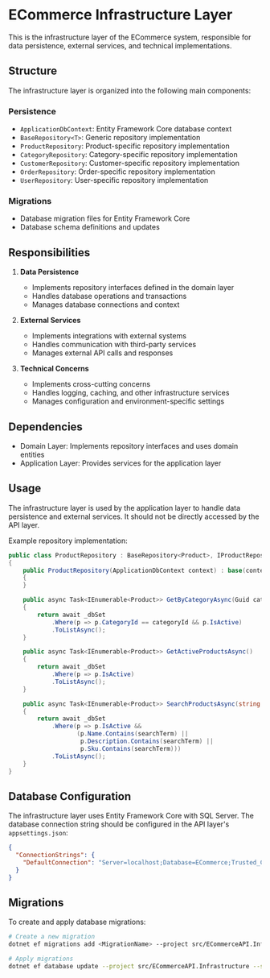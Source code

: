 # ECommerce Infrastructure Layer

This is the infrastructure layer of the ECommerce system, responsible for data persistence, external services, and technical implementations.

## Structure

The infrastructure layer is organized into the following main components:

### Persistence
- `ApplicationDbContext`: Entity Framework Core database context
- `BaseRepository<T>`: Generic repository implementation
- `ProductRepository`: Product-specific repository implementation
- `CategoryRepository`: Category-specific repository implementation
- `CustomerRepository`: Customer-specific repository implementation
- `OrderRepository`: Order-specific repository implementation
- `UserRepository`: User-specific repository implementation

### Migrations
- Database migration files for Entity Framework Core
- Database schema definitions and updates

## Responsibilities

1. **Data Persistence**
   - Implements repository interfaces defined in the domain layer
   - Handles database operations and transactions
   - Manages database connections and context

2. **External Services**
   - Implements integrations with external systems
   - Handles communication with third-party services
   - Manages external API calls and responses

3. **Technical Concerns**
   - Implements cross-cutting concerns
   - Handles logging, caching, and other infrastructure services
   - Manages configuration and environment-specific settings

## Dependencies

- Domain Layer: Implements repository interfaces and uses domain entities
- Application Layer: Provides services for the application layer

## Usage

The infrastructure layer is used by the application layer to handle data persistence and external services. It should not be directly accessed by the API layer.

Example repository implementation:

```csharp
public class ProductRepository : BaseRepository<Product>, IProductRepository
{
    public ProductRepository(ApplicationDbContext context) : base(context)
    {
    }

    public async Task<IEnumerable<Product>> GetByCategoryAsync(Guid categoryId)
    {
        return await _dbSet
            .Where(p => p.CategoryId == categoryId && p.IsActive)
            .ToListAsync();
    }

    public async Task<IEnumerable<Product>> GetActiveProductsAsync()
    {
        return await _dbSet
            .Where(p => p.IsActive)
            .ToListAsync();
    }

    public async Task<IEnumerable<Product>> SearchProductsAsync(string searchTerm)
    {
        return await _dbSet
            .Where(p => p.IsActive && 
                   (p.Name.Contains(searchTerm) || 
                    p.Description.Contains(searchTerm) ||
                    p.Sku.Contains(searchTerm)))
            .ToListAsync();
    }
}
```

## Database Configuration

The infrastructure layer uses Entity Framework Core with SQL Server. The database connection string should be configured in the API layer's `appsettings.json`:

```json
{
  "ConnectionStrings": {
    "DefaultConnection": "Server=localhost;Database=ECommerce;Trusted_Connection=True;TrustServerCertificate=True;"
  }
}
```

## Migrations

To create and apply database migrations:

```bash
# Create a new migration
dotnet ef migrations add <MigrationName> --project src/ECommerceAPI.Infrastructure --startup-project src/ECommerceAPI.API

# Apply migrations
dotnet ef database update --project src/ECommerceAPI.Infrastructure --startup-project src/ECommerceAPI.API
``` 